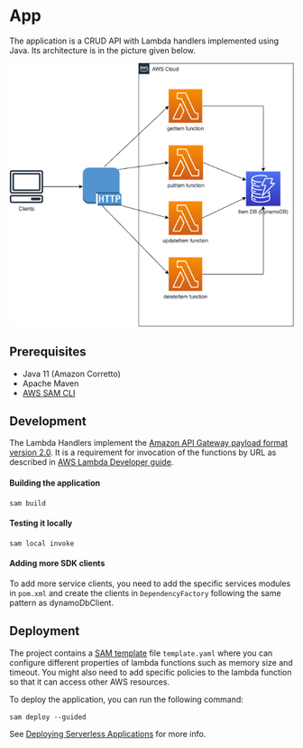 # App

The application is a CRUD API with Lambda handlers implemented using Java. Its architecture is in the picture given below.

![diagram](./docs/architecture.png)


## Prerequisites
- Java 11 (Amazon Corretto)
- Apache Maven
- [AWS SAM CLI](https://docs.aws.amazon.com/serverless-application-model/latest/developerguide/serverless-sam-cli-install.html)

## Development

The Lambda Handlers implement the [Amazon API Gateway payload format version 2.0](https://docs.aws.amazon.com/apigateway/latest/developerguide/http-api-develop-integrations-lambda.html#http-api-develop-integrations-lambda.proxy-format).
It is a requirement for invocation of the functions by URL as described in [AWS Lambda Developer guide](https://docs.aws.amazon.com/lambda/latest/dg/urls-invocation.html#urls-payloads).

#### Building the application
```
sam build
```

#### Testing it locally
```
sam local invoke
```

#### Adding more SDK clients
To add more service clients, you need to add the specific services modules in `pom.xml` and create the clients in `DependencyFactory` following the same 
pattern as dynamoDbClient.

## Deployment

The project contains a [SAM template](https://docs.aws.amazon.com/serverless-application-model/latest/developerguide/sam-resource-function.html) file `template.yaml` where you can 
configure different properties of lambda functions such as memory size and timeout. You might also need to add specific policies to the lambda function
so that it can access other AWS resources.

To deploy the application, you can run the following command:

```
sam deploy --guided
```

See [Deploying Serverless Applications](https://docs.aws.amazon.com/serverless-application-model/latest/developerguide/serverless-deploying.html) for more info.



